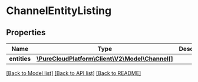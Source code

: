 # ChannelEntityListing

## Properties
Name | Type | Description | Notes
------------ | ------------- | ------------- | -------------
**entities** | [**\PureCloudPlatform\Client\V2\Model\Channel[]**](Channel.md) |  | [optional] 

[[Back to Model list]](../README.md#documentation-for-models) [[Back to API list]](../README.md#documentation-for-api-endpoints) [[Back to README]](../README.md)


